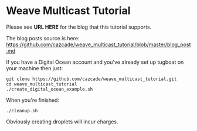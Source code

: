 Weave Multicast Tutorial
========================

Please see **URL HERE** for the blog that this tutorial supports.

The blog posts source is here: https://github.com/cazcade/weave_multicast_tutorial/blob/master/blog_post.md

If you have a Digital Ocean account and you've already set up tugboat on your machine then just:

    git clone https://github.com/cazcade/weave_multicast_tutorial.git
    cd weave_multicast_tutorial
    ./create_digital_ocean_example.sh

When you're finished:

    ./cleanup.sh

Obviously creating droplets will incur charges.

